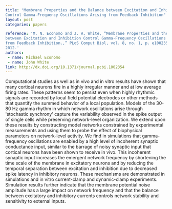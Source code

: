 ```yaml
---
title: "Membrane Properties and the Balance between Excitation and Inhibition
Control Gamma-Frequency Oscillations Arising from Feedback Inhibition"
layout: post
categories: papers

reference: 'M. N. Economo and J. A. White, “Membrane Properties and the Balance
between Excitation and Inhibition Control Gamma-Frequency Oscillations Arising
from Feedback Inhibition.,” PLoS Comput Biol, vol. 8, no. 1, p. e1002354, Jan.
2012.'
authors: 
 - name: Michael Economo
 - name: John White
link: http://dx.doi.org/10.1371/journal.pcbi.1002354
---
```


Computational studies as well as in vivo and in vitro results have shown that
many cortical neurons fire in a highly irregular manner and at low average
firing rates. These patterns seem to persist even when highly rhythmic signals
are recorded by local field potential electrodes or other methods that quantify
the summed behavior of a local population. Models of the 30-80 Hz gamma rhythm
in which network oscillations arise through 'stochastic synchrony' capture the
variability observed in the spike output of single cells while preserving
network-level organization. We extend upon these results by constructing model
networks constrained by experimental measurements and using them to probe the
effect of biophysical parameters on network-level activity. We find in
simulations that gamma-frequency oscillations are enabled by a high level of
incoherent synaptic conductance input, similar to the barrage of noisy synaptic
input that cortical neurons have been shown to receive in vivo. This incoherent
synaptic input increases the emergent network frequency by shortening the time
scale of the membrane in excitatory neurons and by reducing the temporal
separation between excitation and inhibition due to decreased spike latency in
inhibitory neurons. These mechanisms are demonstrated in simulations and in
vitro current-clamp and dynamic-clamp experiments. Simulation results further
indicate that the membrane potential noise amplitude has a large impact on
network frequency and that the balance between excitatory and inhibitory
currents controls network stability and sensitivity to external inputs.
